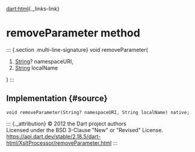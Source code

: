 [dart:html](../../dart-html/dart-html-library){._links-link}

removeParameter method
======================

::: {.section .multi-line-signature}
void removeParameter(

1.  [String](../../dart-core/string-class)? namespaceURI,
2.  [String](../../dart-core/string-class) localName

)
:::

Implementation {#source}
--------------

``` {.language-dart data-language="dart"}
void removeParameter(String? namespaceURI, String localName) native;
```

::: {._attribution}
© 2012 the Dart project authors\
Licensed under the BSD 3-Clause \"New\" or \"Revised\" License.\
<https://api.dart.dev/stable/2.18.5/dart-html/XsltProcessor/removeParameter.html>
:::
